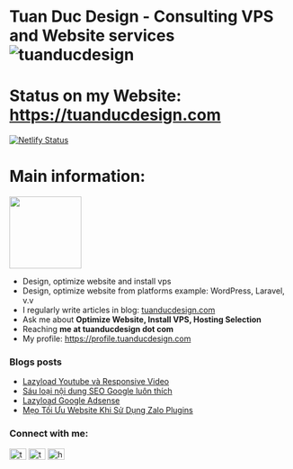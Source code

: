 <h1>Tuan Duc Design - Consulting VPS and Website services <img src="https://komarev.com/ghpvc/?username=tuanducdesign" alt="tuanducdesign" /></h1> 

# Status on my Website: https://tuanducdesign.com

[![Netlify Status](https://api.netlify.com/api/v1/badges/4f1a0279-e216-4dc8-b097-746d73aab237/deploy-status)](https://app.netlify.com/sites/tuanducdesign/deploys)

# Main information:

<img src="https://cdn.tuanducdesign.com/assets/images/tuanducdesign.jpg" width="128" style="float: center" />

- Design, optimize website and install vps
- Design, optimize website from platforms example: WordPress, Laravel, v.v
- I regularly write articles in blog: [tuanducdesign.com](tuanducdesign.com)
- Ask me about **Optimize Website, Install VPS, Hosting Selection**
- Reaching **me at tuanducdesign dot com**
- My profile: https://profile.tuanducdesign.com

### Blogs posts
<!-- BLOG-POST-LIST:START -->
- [Lazyload Youtube và Responsive Video](https://tuanducdesign.com/2021/03/lazyload-youtube-va-responsive-video.html)
- [Sáu loại nội dung SEO Google luôn thích](https://tuanducdesign.com/2021/03/sau-loai-noi-dung-seo-google-luon-thich.html)
- [Lazyload Google Adsense](https://tuanducdesign.com/2021/02/lazyload-google-adsense.html)
- [Mẹo Tối Ưu Website Khi Sử Dụng Zalo Plugins](https://tuanducdesign.com/2021/02/meo-toi-uu-website-khi-su-dung-zalo-plugins.html)
<!-- BLOG-POST-LIST:END -->

<p align="left">
<h3 align="left">Connect with me:</h3>
<a href="https://twitter.com/tuanducdesign" target="blank"><img align="center" src="https://cdn.jsdelivr.net/npm/simple-icons@3.0.1/icons/twitter.svg" alt="tuanducdesign" height="20" width="30" /></a>
<a href="https://www.facebook.com/tuanduc.support" target="blank"><img align="center" src="https://cdn.jsdelivr.net/npm/simple-icons@3.0.1/icons/facebook.svg" alt="tuanducdesign" height="20" width="30" /></a>
<a href="https://tuanducdesign.com/rss.xml" target="blank"><img align="center" src="https://cdn.jsdelivr.net/npm/simple-icons@3.0.1/icons/rss.svg" alt="https://tuanducdesign.com/rss.xml" height="20" width="30" /></a>
</p>
